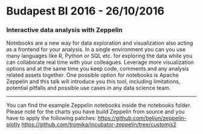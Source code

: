# Budapest BI 2016 - 26/10/2016


### Interactive data analysis with Zeppelin

Notebooks are a new way for data exploration and visualization also acting as a frontend for your analysis. In a single environment you can you use many languages like R, Python or SQL etc. for exploring the data while you can collaborate real time with your colleagues. Leverage more visualization options and at the same time you keep code, comments and any analysis related assets together. One possible option for notebooks is Apache Zeppelin and this talk will introduce you this tool, including limitations, potential pitfalls and possible use cases in any data science team.

---

You can find the example Zeppelin notebooks inside the notebooks folder.
Please note for the charts you have build Zeppelin from source and you have to apply the following patches:
https://github.com/beljun/zeppelin-plotly
https://github.com/tromika/incubator-zeppelin/tree/customjs2
